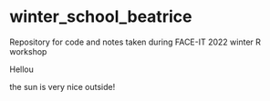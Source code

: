 # winter_school_beatrice
Repository for code and notes taken during FACE-IT 2022 winter R workshop

Hellou

the sun is very nice outside!
